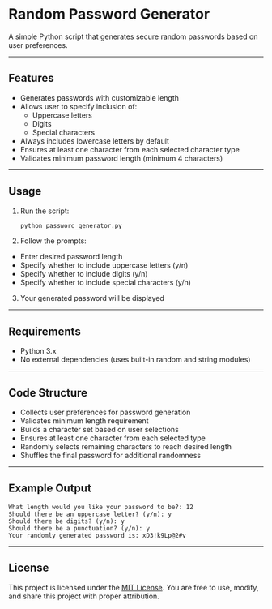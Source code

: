 # Random Password Generator

A simple Python script that generates secure random passwords based on user preferences.

---

## Features

- Generates passwords with customizable length
- Allows user to specify inclusion of:
  - Uppercase letters
  - Digits
  - Special characters
- Always includes lowercase letters by default
- Ensures at least one character from each selected character type
- Validates minimum password length (minimum 4 characters)

---

## Usage

1. Run the script:
   ```bash
   python password_generator.py
   ```

2. Follow the prompts:
- Enter desired password length
- Specify whether to include uppercase letters (y/n)
- Specify whether to include digits (y/n)
- Specify whether to include special characters (y/n)

3. Your generated password will be displayed

---

## Requirements
- Python 3.x
- No external dependencies (uses built-in random and string modules)

---

## Code Structure

- Collects user preferences for password generation
- Validates minimum length requirement
- Builds a character set based on user selections
- Ensures at least one character from each selected type
- Randomly selects remaining characters to reach desired length
- Shuffles the final password for additional randomness

---

## Example Output
```text
What length would you like your password to be?: 12
Should there be an uppercase letter? (y/n): y
Should there be digits? (y/n): y
Should there be a punctuation? (y/n): y
Your randomly generated password is: xD3!k9Lp@2#v
```

---

## License

This project is licensed under the [MIT License](LICENSE). You are free to use, modify, and share this project with proper attribution.
